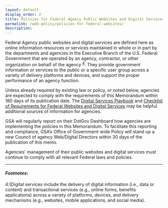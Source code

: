 ```yaml
---
layout: default
display_order: 2
title: Policies for Federal Agency Public Websites and Digital Services
permalink: /web-policy/policies-for-federal-websites/
description:
---
```


Federal Agency public websites and digital services are defined here as online information resources or services maintained in whole or in part by the departments and agencies in the Executive Branch of the U.S. Federal Government that are operated by an agency, contractor, or other organization on behalf of the agency <sup>[4](#myfootnote4)</sup>.    They provide government information or services to the public or a specific user group across a variety of delivery platforms and devices, and support the proper performance of an agency function.  

Unless already required by existing law or policy, or noted below, agencies are expected to comply with the requirements of this Memorandum within 180 days of its publication date. The [Digital Services Playbook](https://playbook.cio.gov/) and [Checklist of Requirements for Federal Websites and Digital Services](http://www.digitalgov.gov/resources/checklist-of-requirements-for-federal-digital-services/) may be helpful additional sources of information for agencies. 

GSA will regularly report on their DotGov Dashboard how agencies are implementing the policies in this Memorandum.  To facilitate this reporting and compliance, GSA’s Office of Government-wide Policy will stand up a new Council of agency Web/Digital Directors within 30 days of the publication of this memo. 

Agencies' management of their public websites and digital services must continue to comply with all relevant Federal laws and policies.

***

#### *Footnotes*:
<a name="myfootnote1">4</a>:(Digital services include the delivery of digital information (i.e., data or content) and transactional services (e.g., online forms, benefits applications) across a variety of platforms, devices, and delivery mechanisms (e.g., websites, mobile applications, and social media).
